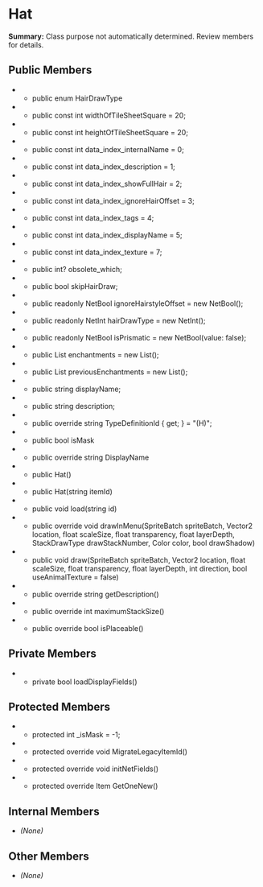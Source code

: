 # Hat

**Summary:** Class purpose not automatically determined. Review members for details.

## Public Members
- - public enum HairDrawType
- - public const int widthOfTileSheetSquare = 20;
- - public const int heightOfTileSheetSquare = 20;
- - public const int data_index_internalName = 0;
- - public const int data_index_description = 1;
- - public const int data_index_showFullHair = 2;
- - public const int data_index_ignoreHairOffset = 3;
- - public const int data_index_tags = 4;
- - public const int data_index_displayName = 5;
- - public const int data_index_texture = 7;
- - public int? obsolete_which;
- - public bool skipHairDraw;
- - public readonly NetBool ignoreHairstyleOffset = new NetBool();
- - public readonly NetInt hairDrawType = new NetInt();
- - public readonly NetBool isPrismatic = new NetBool(value: false);
- - public List<BaseEnchantment> enchantments = new List<BaseEnchantment>();
- - public List<string> previousEnchantments = new List<string>();
- - public string displayName;
- - public string description;
- - public override string TypeDefinitionId { get; } = "(H)";
- - public bool isMask
- - public override string DisplayName
- - public Hat()
- - public Hat(string itemId)
- - public void load(string id)
- - public override void drawInMenu(SpriteBatch spriteBatch, Vector2 location, float scaleSize, float transparency, float layerDepth, StackDrawType drawStackNumber, Color color, bool drawShadow)
- - public void draw(SpriteBatch spriteBatch, Vector2 location, float scaleSize, float transparency, float layerDepth, int direction, bool useAnimalTexture = false)
- - public override string getDescription()
- - public override int maximumStackSize()
- - public override bool isPlaceable()

## Private Members
- - private bool loadDisplayFields()

## Protected Members
- - protected int _isMask = -1;
- - protected override void MigrateLegacyItemId()
- - protected override void initNetFields()
- - protected override Item GetOneNew()

## Internal Members
- *(None)*

## Other Members
- *(None)*
